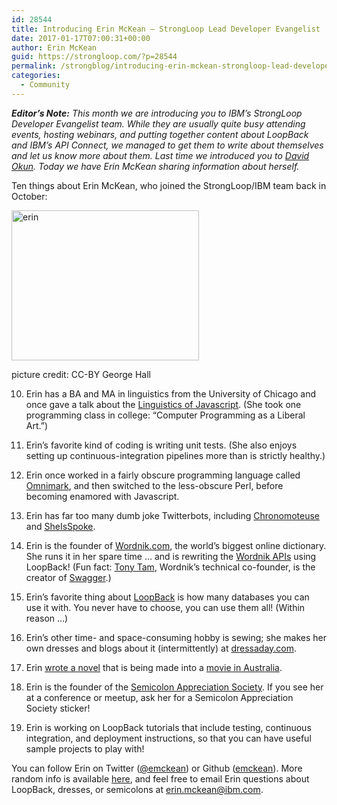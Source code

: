 ```yaml
---
id: 28544
title: Introducing Erin McKean – StrongLoop Lead Developer Evangelist
date: 2017-01-17T07:00:31+00:00
author: Erin McKean
guid: https://strongloop.com/?p=28544
permalink: /strongblog/introducing-erin-mckean-strongloop-lead-developer-evangelist/
categories:
  - Community
---
```

_**Editor&#8217;s Note:** This month we are introducing you to IBM’s StrongLoop Developer Evangelist team. While they are usually quite busy attending events, hosting webinars, and putting together content about LoopBack and IBM&#8217;s API Connect, we managed to get them to write about themselves and let us know more about them. Last time we introduced you to [David Okun](https://strongloop.com/strongblog/introducing-david-okun-strongloop-developer-evangelist/). Today we have Erin McKean sharing information about herself._

Ten things about Erin McKean, who joined the StrongLoop/IBM team back in October:

<div id="attachment_28609" style="width: 310px" class="wp-caption aligncenter">
  <a href="{{site.url}}/blog-assets/2017/01/erin.jpeg"><img class="wp-image-28609 size-medium" title="picture credit: CC-BY George Hall" src="{{site.url}}/blog-assets/2017/01/erin-300x240.jpeg" alt="erin" width="300" height="240"  /></a>
  
  <p class="wp-caption-text">
    picture credit: CC-BY George Hall
  </p>
</div>

<!--more-->

10. Erin has a BA and MA in linguistics from the University of Chicago and once gave a talk about the [Linguistics of Javascript](https://www.youtube.com/watch?v=4sNUzqrhQqY). (She took one programming class in college: &#8220;Computer Programming as a Liberal Art.&#8221;)

9. Erin&#8217;s favorite kind of coding is writing unit tests. (She also enjoys setting up continuous-integration pipelines more than is strictly healthy.)

8. Erin once worked in a fairly obscure programming language called [Omnimark](https://en.wikipedia.org/wiki/OmniMark), and then switched to the less-obscure Perl, before becoming enamored with Javascript.

7. Erin has far too many dumb joke Twitterbots, including [Chronomoteuse](https://twitter.com/chronomoteuse) and [SheIsSpoke](https://twitter.com/sheisspoke).

6. Erin is the founder of [Wordnik.com](https://www.wordnik.com), the world&#8217;s biggest online dictionary. She runs it in her spare time &#8230; and is rewriting the [Wordnik APIs](http://developer.wordnik.com) using LoopBack! (Fun fact: [Tony Tam](https://twitter.com/fehguy), Wordnik&#8217;s technical co-founder, is the creator of [Swagger](http://swagger.io/).)

5. Erin&#8217;s favorite thing about [LoopBack](http://loopback.io) is how many databases you can use it with. You never have to choose, you can use them all! (Within reason &#8230;)

4. Erin&#8217;s other time- and space-consuming hobby is sewing; she makes her own dresses and blogs about it (intermittently) at [dressaday.com](http://dressaday.com).

3. Erin [wrote a novel](https://www.amazon.com/Secret-Lives-Dresses-Erin-McKean/dp/044655572X) that is being made into a [movie in Australia](http://www.senseandcentsability.com/the-secret-lives-of-dresses).

2. Erin is the founder of the [Semicolon Appreciation Society](http://semicolonappreciationsociety.com/). If you see her at a conference or meetup, ask her for a Semicolon Appreciation Society sticker!

1. Erin is working on LoopBack tutorials that include testing, continuous integration, and deployment instructions, so that you can have useful sample projects to play with!

You can follow Erin on Twitter ([@emckean](https://twitter.com/emckean)) or Github ([emckean](https://github.com/emckean)). More random info is available [here](http://erinmckean.com), and feel free to email Erin questions about LoopBack, dresses, or semicolons at <erin.mckean@ibm.com>.